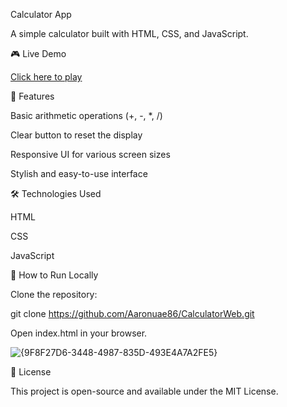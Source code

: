 Calculator App

A simple calculator built with HTML, CSS, and JavaScript.

🎮 Live Demo

[Click here to play](https://frontend-lake-nu.vercel.app)

📌 Features

Basic arithmetic operations (+, -, *, /)

Clear button to reset the display

Responsive UI for various screen sizes

Stylish and easy-to-use interface

🛠 Technologies Used

HTML

CSS

JavaScript


🚀 How to Run Locally

Clone the repository:

git clone https://github.com/Aaronuae86/CalculatorWeb.git


Open index.html in your browser.

![{9F8F27D6-3448-4987-835D-493E4A7A2FE5}](https://github.com/user-attachments/assets/a88b173e-ae74-49c1-9ae8-329ba540266e)



📜 License

This project is open-source and available under the MIT License.

